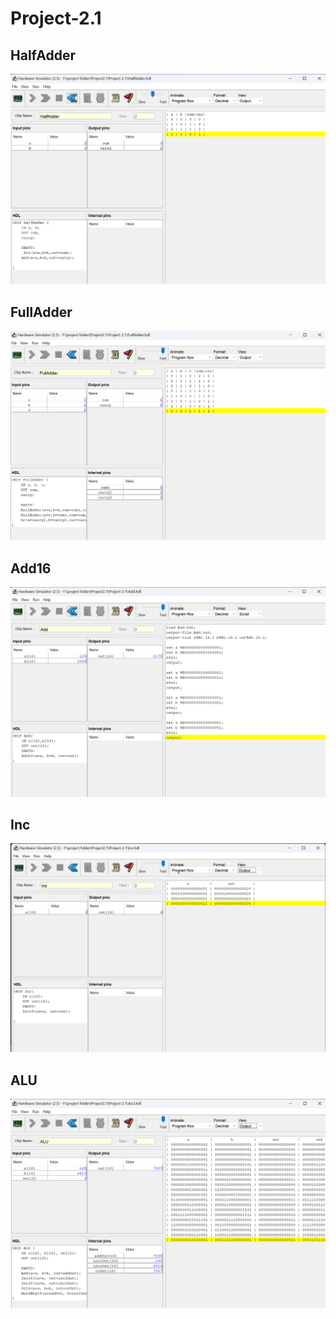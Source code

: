 # Project-2.1

## HalfAdder 

<img src="./HalfAdder.png"/>

## FullAdder

<img src="./FullAdder.png"/>

## Add16

<img src="./Add16.png"/>

## Inc

<img src="./Inc.png"/>

## ALU

<img src="./ALU.png"/>

